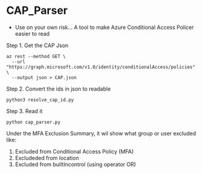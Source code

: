 # CAP_Parser
* Use on your own risk...
A tool to make Azure Conditional Access Policer easier to read

Step 1. Get the CAP Json
```
az rest --method GET \
  --url "https://graph.microsoft.com/v1.0/identity/conditionalAccess/policies" \
  --output json > CAP.json
```
Step 2. Convert the ids in json to readable
```
python3 resolve_cap_id.py
```
Step 3. Read it
```
python cap_parser.py
```
Under the MFA Exclusion Summary, it wil show what group or user excluded like:
 1. Excluded from Conditional Access Policy (MFA)
 2. Excludeded from location
 3. Excluded from builtIncontrol (using operator OR)
    
